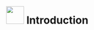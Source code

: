 #
# <img src="https://www.google.com/url?sa=i&url=https%3A%2F%2Fm.economictimes.com%2Fmagazines%2Fpanache%2Fwomanpower-jabong-gets-inclusive-introduces-6-months-of-maternity-leave%2Farticleshow%2F53977463.cms&psig=AOvVaw1EC3AGkymyCVK9eAkGIwbt&ust=1683228477855000&source=images&cd=vfe&ved=0CBEQjRxqFwoTCIjgsO7w2f4CFQAAAAAdAAAAABAE" width="48" height="48"> **Introduction**
